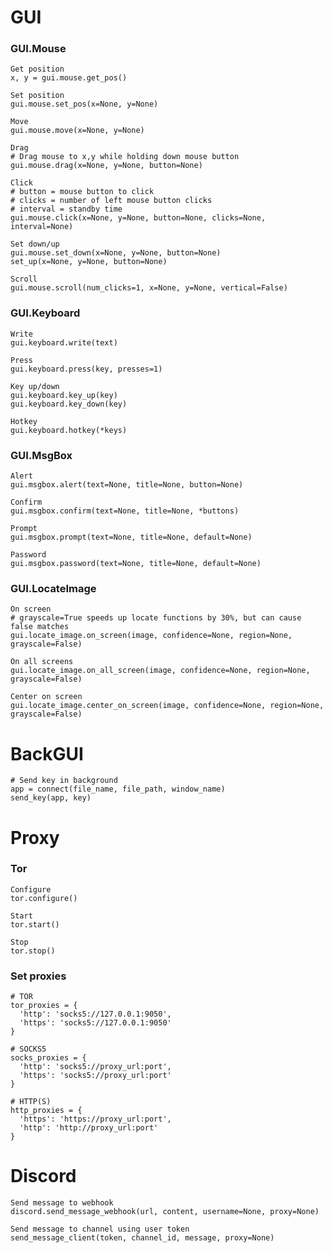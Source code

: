 # GUI
  ### GUI.Mouse
    Get position
    x, y = gui.mouse.get_pos()

    Set position
    gui.mouse.set_pos(x=None, y=None)
    
    Move
    gui.mouse.move(x=None, y=None)

    Drag
    # Drag mouse to x,y while holding down mouse button
    gui.mouse.drag(x=None, y=None, button=None)

    Click
    # button = mouse button to click
    # clicks = number of left mouse button clicks
    # interval = standby time
    gui.mouse.click(x=None, y=None, button=None, clicks=None, interval=None)

    Set down/up
    gui.mouse.set_down(x=None, y=None, button=None)
    set_up(x=None, y=None, button=None)

    Scroll
    gui.mouse.scroll(num_clicks=1, x=None, y=None, vertical=False)

  ### GUI.Keyboard
    Write
    gui.keyboard.write(text)
    
    Press
    gui.keyboard.press(key, presses=1)

    Key up/down
    gui.keyboard.key_up(key)
    gui.keyboard.key_down(key)

    Hotkey
    gui.keyboard.hotkey(*keys)

  ### GUI.MsgBox
    Alert
    gui.msgbox.alert(text=None, title=None, button=None)

    Confirm
    gui.msgbox.confirm(text=None, title=None, *buttons)

    Prompt
    gui.msgbox.prompt(text=None, title=None, default=None)

    Password
    gui.msgbox.password(text=None, title=None, default=None)

  ### GUI.LocateImage
    On screen
    # grayscale=True speeds up locate functions by 30%, but can cause false matches
    gui.locate_image.on_screen(image, confidence=None, region=None, grayscale=False)

    On all screens
    gui.locate_image.on_all_screen(image, confidence=None, region=None, grayscale=False)

    Center on screen
    gui.locate_image.center_on_screen(image, confidence=None, region=None, grayscale=False)


# BackGUI
    # Send key in background
    app = connect(file_name, file_path, window_name)
    send_key(app, key)


# Proxy
  ### Tor
    Configure
    tor.configure()

    Start
    tor.start()

    Stop
    tor.stop()

  ### Set proxies
    # TOR
    tor_proxies = {
      'http': 'socks5://127.0.0.1:9050',
      'https': 'socks5://127.0.0.1:9050'
    }
    
    # SOCKS5
    socks_proxies = {
      'http': 'socks5://proxy_url:port',
      'https': 'socks5://proxy_url:port'
    }

    # HTTP(S)
    http_proxies = {
      'https': 'https://proxy_url:port',
      'http': 'http://proxy_url:port'
    }
    


# Discord
    Send message to webhook
    discord.send_message_webhook(url, content, username=None, proxy=None)

    Send message to channel using user token
    send_message_client(token, channel_id, message, proxy=None)
